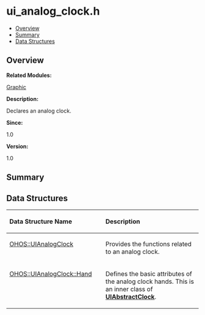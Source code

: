 # ui\_analog\_clock.h<a name="ZH-CN_TOPIC_0000001055078121"></a>

-   [Overview](#section1757891139165629)
-   [Summary](#section1744567788165629)
-   [Data Structures](#nested-classes)

## **Overview**<a name="section1757891139165629"></a>

**Related Modules:**

[Graphic](Graphic.md)

**Description:**

Declares an analog clock. 

**Since:**

1.0

**Version:**

1.0

## **Summary**<a name="section1744567788165629"></a>

## Data Structures<a name="nested-classes"></a>

<a name="table581668121165629"></a>
<table><thead align="left"><tr id="row1510603608165629"><th class="cellrowborder" valign="top" width="50%" id="mcps1.1.3.1.1"><p id="p1510774677165629"><a name="p1510774677165629"></a><a name="p1510774677165629"></a>Data Structure Name</p>
</th>
<th class="cellrowborder" valign="top" width="50%" id="mcps1.1.3.1.2"><p id="p32551165165629"><a name="p32551165165629"></a><a name="p32551165165629"></a>Description</p>
</th>
</tr>
</thead>
<tbody><tr id="row496112776165629"><td class="cellrowborder" valign="top" width="50%" headers="mcps1.1.3.1.1 "><p id="p1470781869165629"><a name="p1470781869165629"></a><a name="p1470781869165629"></a><a href="OHOS-UIAnalogClock.md">OHOS::UIAnalogClock</a></p>
</td>
<td class="cellrowborder" valign="top" width="50%" headers="mcps1.1.3.1.2 "><p id="p844513555165629"><a name="p844513555165629"></a><a name="p844513555165629"></a>Provides the functions related to an analog clock. </p>
</td>
</tr>
<tr id="row1678206568165629"><td class="cellrowborder" valign="top" width="50%" headers="mcps1.1.3.1.1 "><p id="p1945179511165629"><a name="p1945179511165629"></a><a name="p1945179511165629"></a><a href="OHOS-UIAnalogClock-Hand.md">OHOS::UIAnalogClock::Hand</a></p>
</td>
<td class="cellrowborder" valign="top" width="50%" headers="mcps1.1.3.1.2 "><p id="p1361051176165629"><a name="p1361051176165629"></a><a name="p1361051176165629"></a>Defines the basic attributes of the analog clock hands. This is an inner class of <strong id="b1453005831165629"><a name="b1453005831165629"></a><a name="b1453005831165629"></a><a href="OHOS-UIAbstractClock.md">UIAbstractClock</a></strong>. </p>
</td>
</tr>
</tbody>
</table>

